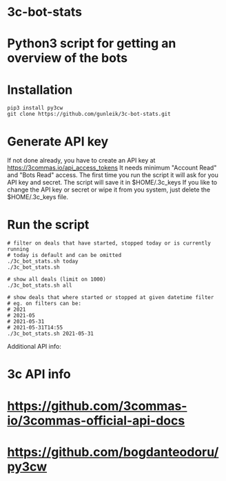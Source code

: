 # 3c-bot-stats
# Python3 script for getting an overview of the bots

# Installation
```
pip3 install py3cw
git clone https://github.com/gunleik/3c-bot-stats.git
```

# Generate API key
If not done already, you have to create an API key at https://3commas.io/api_access_tokens
It needs minimum "Account Read" and "Bots Read" access.
The first time you run the script it will ask for you API key and secret.
The script will save it in $HOME/.3c_keys
If you like to change the API key or secret or wipe it from you system, just delete the $HOME/.3c_keys file.
	
# Run the script
```
# filter on deals that have started, stopped today or is currently running
# today is default and can be omitted
./3c_bot_stats.sh today
./3c_bot_stats.sh

# show all deals (limit on 1000)
./3c_bot_stats.sh all

# show deals that where started or stopped at given datetime filter
# eg. on filters can be:
# 2021
# 2021-05
# 2021-05-31
# 2021-05-31T14:55
./3c_bot_stats.sh 2021-05-31
```


Additional API info:
# 3c API info
# https://github.com/3commas-io/3commas-official-api-docs
# https://github.com/bogdanteodoru/py3cw

